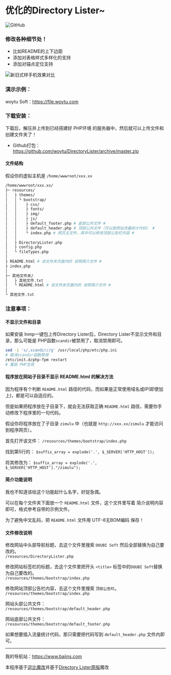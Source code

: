 # 优化的Directory Lister~


![GitHub](https://img.shields.io/github/license/mashape/apistatus.svg)



### 修改各种细节处！
- 比如README的上下边距
- 添加对表格样式多样化的支持
- 添加对锚点定位支持
 
![新旧式样手机效果对比](https://github.com/ToyoDAdoubiBackup/DirectoryLister/raw/master/Compared.png)

### 演示示例：

woytu Soft：https://file.woytu.com

### 下载安装：

下载后，解压并上传到已经搭建好 PHP环境 的服务器中，然后就可以上传文件和创建文件夹了！

- Github打包：https://github.com/woytu/DirectoryLister/archive/master.zip


#### 文件结构
假设你的虚拟主机是 `/home/wwwroot/xxx.xx`
``` bash
/home/wwwroot/xxx.xx/
├─ resources/
│   ├ themes/
│   │ └ bootstrap/
│   │    ├ css/
│   │    ├ fonts/
│   │    ├ img/
│   │    ├ js/
│   │    ├ default_footer.php # 底部公共文件 #
│   │    ├ default_header.php # 顶部公共文件（可以放网站流量统计代码） #
│   │    └ index.php # 网页主文件，其中可以修改顶部公告栏内容 #
│   │
│   ├ DirectoryLister.php
│   ├ config.php
│   └ fileTypes.php
│
├ README.html # 该文件夹页面内的 说明简介文件 #
├ index.php
│
├─ 其他文件夹/
│   ├ 其他文件.txt
│   └ README.html # 该文件夹页面内的 说明简介文件 #
│
└ 其他文件.txt
```
### 注意事项：

#### 不显示文件和目录

如果安装 lnmp一键包上传Directory Lister后，Directory Lister不显示文件和目录，那么可能是 PHP函数` scandir `被禁用了，取消禁用即可。
``` bash
sed -i 's/,scandir//g' /usr/local/php/etc/php.ini
# 取消scandir函数禁用
/etc/init.d/php-fpm restart
# 重启 PHP生效
```
#### 程序放在网站子目录不显示 README.html 的解决方法

因为程序有个判断 `README.html` 路径的代码，而如果是正常使用域名或IP(即使加上)，都是可以自适应的。

但是如果把程序放在子目录下，就会无法获取正确 `README.html` 路径，需要你手动修改下程序里的一句代码。

假设你将程序放在了子目录 `zimulu` 中（也就是 `http://xxx.xx/zimulu` 才能访问到程序网页）。

首先打开该文件： `/resources/themes/bootstrap/index.php`  

找到第5行的： `$suffix_array = explode('.', $_SERVER['HTTP_HOST']);`  

将其修改为： `$suffix_array = explode('.', $_SERVER['HTTP_HOST']."/zimulu");`

#### 简介功能说明

我也不知道该给这个功能起什么名字，好捉急偶。

可以在每个文件夹下面放一个 `README.html` 文件，这个文件里写着 简介说明内容即可，格式参考自带的示例文件。

为了避免中文乱码，把 `README.html` 文件用 UTF-8无BOM编码 保存！

#### 文件修改说明

修改网站中头部导航标题，去这个文件里搜索 `DOUBI Soft` 然后全部替换为自己要改的。  
`/resources/DirectoryLister.php `

修改网站标签栏的标题，去这个文件里把开头 `<title>` 标签中的` DOUBI Soft `替换为自己要改的。  
`/resources/themes/bootstrap/index.php `

修改网站顶部公告栏内容，去这个文件里搜索 `顶部公告栏`。  
`/resources/themes/bootstrap/index.php `

网站头部公共文件：  
`/resources/themes/bootstrap/default_header.php `

网站底部公共文件：  
`/resources/themes/bootstrap/default_footer.php `

如果想要插入流量统计代码，那只需要把代码写到 `default_header.php` 文件内即可。

---

我的导航站：https://www.bajins.com

本程序基于[逗比魔改](https://github.com/ToyoDAdoubi/DirectoryLister)并基于[Directory Lister原版](http://www.directorylister.com)魔改
